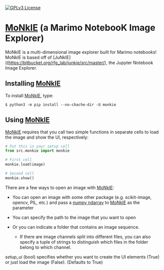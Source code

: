 [![GPLv3 License](https://img.shields.io/badge/License-GPL%20v3-yellow.svg)](https://opensource.org/licenses/GPL-3.0)

# [MoNkIE](https://bitbucket.org/raymond_hawkins_utor/monkie/src/main/) (a Marimo NotebooK Image Explorer) 

MoNkIE is a multi-dimensional image explorer built for Marimo notebooks!
MoNkIE is based off of [JuNkIE]((https://bitbucket.org/rfg_lab/junkie/src/master/), the Jupyter Notebook Image Explorer.

## Installing [MoNkIE](https://bitbucket.org/raymond_hawkins_utor/monkie/src/main/)

To install [MoNkIE](https://bitbucket.org/raymond_hawkins_utor/monkie/src/main/), type:

    $ python3 -m pip install --no-chache-dir -U monkie

## Using [MoNkIE](https://bitbucket.org/raymond_hawkins_utor/monkie/src/main/)

[MoNkIE](https://bitbucket.org/raymond_hawkins_utor/monkie/src/main/) requires that you call two simple functions in
separate cells to load the image and show the UI, respectively:

```python
# Put this in your setup cell
from src.monkie import monkie
```

```python
# First cell
monkie.load(image)
```

```python
# Second cell
monkie.show()
```

There are a few ways to open an image with [MoNkIE](https://bitbucket.org/raymond_hawkins_utor/monkie/src/main/):

- You can open an image with some other package (e.g. scikit-image, opencv, PIL, etc.) and pass a 
[numpy ndarray](https://numpy.org/doc/stable/reference/generated/numpy.ndarray.html) to 
[MoNkIE](https://bitbucket.org/raymond_hawkins_utor/monkie/src/main/) as the parameter

- You can specify the path to the image that you want to open

- Or you can indicate a folder that contains an image sequence.

  - If there are image channels split into different files, you can also specify a tuple of strings to distinguish which files in the folder belong to which channel.

*setup_ui* (bool) specifies whether you want to create the UI elements (True) or just load the image (False). (Defaults to True)